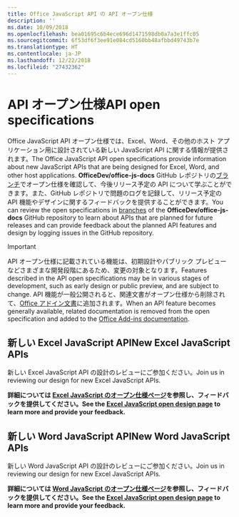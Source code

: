 ```yaml
---
title: Office JavaScript API の API オープン仕様
description: ''
ms.date: 10/09/2018
ms.openlocfilehash: bea01695c6b4ece696d1471598db0a7a3e1ffc05
ms.sourcegitcommit: 6f53df6f3ee91e084cd5160bb48afbbd49743b7e
ms.translationtype: HT
ms.contentlocale: ja-JP
ms.lasthandoff: 12/22/2018
ms.locfileid: "27432362"
---
```

# <a name="api-open-specifications"></a><span data-ttu-id="ccb8f-102">API オープン仕様</span><span class="sxs-lookup"><span data-stu-id="ccb8f-102">API open specifications</span></span>

<span data-ttu-id="ccb8f-103">Office JavaScript API オープン仕様では、Excel、Word、その他のホスト アプリケーション用に設計されている新しい JavaScript API に関する情報が提供されます。</span><span class="sxs-lookup"><span data-stu-id="ccb8f-103">The Office JavaScript API open specifications provide information about new JavaScript APIs that are being designed for Excel, Word, and other host applications.</span></span> <span data-ttu-id="ccb8f-104">**OfficeDev/office-js-docs** GitHub レポジトリの[ブランチ](https://github.com/OfficeDev/office-js-docs/branches/all)でオープン仕様を確認して、今後リリース予定の API について学ぶことができます。また、GitHub レポジトリで問題のログを記録して、リリース予定の API 機能やデザインに関するフィードバックを提供することができます。</span><span class="sxs-lookup"><span data-stu-id="ccb8f-104">You can review the open specifications in [branches](https://github.com/OfficeDev/office-js-docs/branches/all) of the **OfficeDev/office-js-docs** GitHub repository to learn about APIs that are planned for future releases and can provide feedback about the planned API features and design by logging issues in the GitHub repository.</span></span>

> [!IMPORTANT]
> <span data-ttu-id="ccb8f-105">API オープン仕様に記載されている機能は、初期設計やパブリック プレビューなどさまざまな開発段階にあるため、変更の対象となります。</span><span class="sxs-lookup"><span data-stu-id="ccb8f-105">Features described in the API open specifications may be in various stages of development, such as early design or public preview, and are subject to change.</span></span> <span data-ttu-id="ccb8f-106">API 機能が一般公開されると、関連文書がオープン仕様から削除されて、[Office アドイン文書](https://docs.microsoft.com/office/dev/add-ins/)に追加されます。</span><span class="sxs-lookup"><span data-stu-id="ccb8f-106">When an API feature becomes generally available, related documentation is removed from the open specification and added to the [Office Add-ins documentation](https://docs.microsoft.com/office/dev/add-ins/).</span></span> 

## <a name="new-excel-javascript-apis"></a><span data-ttu-id="ccb8f-107">新しい Excel JavaScript API</span><span class="sxs-lookup"><span data-stu-id="ccb8f-107">New Excel JavaScript APIs</span></span>

<span data-ttu-id="ccb8f-108">新しい Excel JavaScript API の設計のレビューにご参加ください。</span><span class="sxs-lookup"><span data-stu-id="ccb8f-108">Join us in reviewing our design for new Excel JavaScript APIs.</span></span> 

<span data-ttu-id="ccb8f-109">**詳細については [Excel JavaScript のオープン仕様ページ](https://github.com/OfficeDev/office-js-docs/tree/ExcelJs_OpenSpec)を参照し、フィードバックを提供してください。**</span><span class="sxs-lookup"><span data-stu-id="ccb8f-109">**See the [Excel JavaScript open design page](https://github.com/OfficeDev/office-js-docs/tree/ExcelJs_OpenSpec) to learn more and provide your feedback.**</span></span>

## <a name="new-word-javascript-apis"></a><span data-ttu-id="ccb8f-110">新しい Word JavaScript API</span><span class="sxs-lookup"><span data-stu-id="ccb8f-110">New Word JavaScript APIs</span></span>

<span data-ttu-id="ccb8f-111">新しい Word JavaScript API の設計のレビューにご参加ください。</span><span class="sxs-lookup"><span data-stu-id="ccb8f-111">Join us in reviewing our design for new Excel JavaScript APIs.</span></span> 

<span data-ttu-id="ccb8f-112">**詳細については [Word JavaScript のオープン仕様ページ](https://github.com/OfficeDev/office-js-docs/tree/WordJs_OpenSpec)を参照し、フィードバックを提供してください。**</span><span class="sxs-lookup"><span data-stu-id="ccb8f-112">**See the [Excel JavaScript open design page](https://github.com/OfficeDev/office-js-docs/tree/WordJs_OpenSpec) to learn more and provide your feedback.**</span></span>